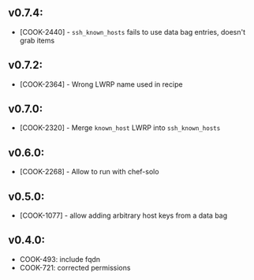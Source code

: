 ## v0.7.4:

* [COOK-2440] - `ssh_known_hosts` fails to use data bag entries, doesn't
  grab items

## v0.7.2:

* [COOK-2364] - Wrong LWRP name used in recipe

## v0.7.0:

* [COOK-2320] - Merge `known_host` LWRP into `ssh_known_hosts`

## v0.6.0:

* [COOK-2268] - Allow to run with chef-solo

## v0.5.0:

* [COOK-1077] - allow adding arbitrary host keys from a data bag

## v0.4.0:

* COOK-493: include fqdn
* COOK-721: corrected permissions
